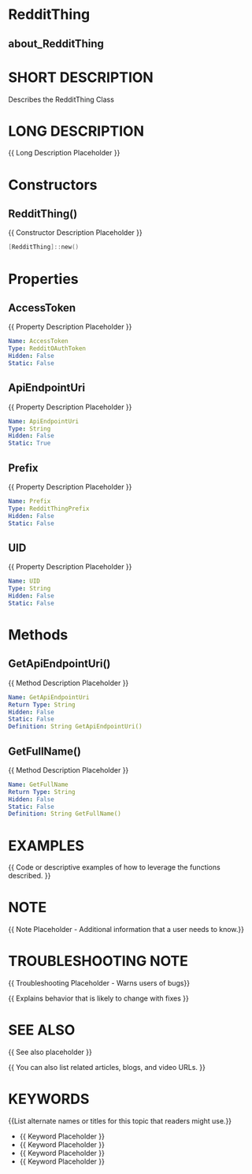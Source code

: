 # RedditThing
## about_RedditThing

# SHORT DESCRIPTION
Describes the RedditThing Class

# LONG DESCRIPTION
{{ Long Description Placeholder }}


# Constructors
## RedditThing()
{{ Constructor Description Placeholder }}

```powershell
[RedditThing]::new()
```


# Properties
## AccessToken
{{ Property Description Placeholder }}

```yaml
Name: AccessToken
Type: RedditOAuthToken
Hidden: False
Static: False
```

## ApiEndpointUri
{{ Property Description Placeholder }}

```yaml
Name: ApiEndpointUri
Type: String
Hidden: False
Static: True
```


## Prefix
{{ Property Description Placeholder }}

```yaml
Name: Prefix
Type: RedditThingPrefix
Hidden: False
Static: False
```

## UID
{{ Property Description Placeholder }}

```yaml
Name: UID
Type: String
Hidden: False
Static: False
```


# Methods
## GetApiEndpointUri()
{{ Method Description Placeholder }}

```yaml
Name: GetApiEndpointUri
Return Type: String
Hidden: False
Static: False
Definition: String GetApiEndpointUri()
```


## GetFullName()
{{ Method Description Placeholder }}

```yaml
Name: GetFullName
Return Type: String
Hidden: False
Static: False
Definition: String GetFullName()
```


# EXAMPLES
{{ Code or descriptive examples of how to leverage the functions described. }}

# NOTE
{{ Note Placeholder - Additional information that a user needs to know.}}

# TROUBLESHOOTING NOTE
{{ Troubleshooting Placeholder - Warns users of bugs}}

{{ Explains behavior that is likely to change with fixes }}

# SEE ALSO
{{ See also placeholder }}

{{ You can also list related articles, blogs, and video URLs. }}

# KEYWORDS
{{List alternate names or titles for this topic that readers might use.}}

- {{ Keyword Placeholder }}
- {{ Keyword Placeholder }}
- {{ Keyword Placeholder }}
- {{ Keyword Placeholder }}    



